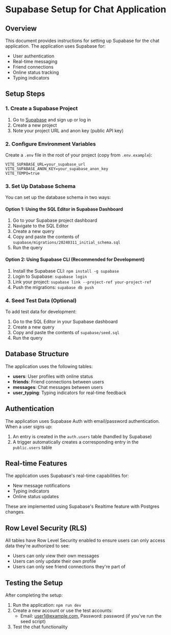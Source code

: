 # Supabase Setup for Chat Application

## Overview

This document provides instructions for setting up Supabase for the chat application. The application uses Supabase for:

- User authentication
- Real-time messaging
- Friend connections
- Online status tracking
- Typing indicators

## Setup Steps

### 1. Create a Supabase Project

1. Go to [Supabase](https://supabase.com/) and sign up or log in
2. Create a new project
3. Note your project URL and anon key (public API key)

### 2. Configure Environment Variables

Create a `.env` file in the root of your project (copy from `.env.example`):

```
VITE_SUPABASE_URL=your_supabase_url
VITE_SUPABASE_ANON_KEY=your_supabase_anon_key
VITE_TEMPO=true
```

### 3. Set Up Database Schema

You can set up the database schema in two ways:

#### Option 1: Using the SQL Editor in Supabase Dashboard

1. Go to your Supabase project dashboard
2. Navigate to the SQL Editor
3. Create a new query
4. Copy and paste the contents of `supabase/migrations/20240311_initial_schema.sql`
5. Run the query

#### Option 2: Using Supabase CLI (Recommended for Development)

1. Install the Supabase CLI: `npm install -g supabase`
2. Login to Supabase: `supabase login`
3. Link your project: `supabase link --project-ref your-project-ref`
4. Push the migrations: `supabase db push`

### 4. Seed Test Data (Optional)

To add test data for development:

1. Go to the SQL Editor in your Supabase dashboard
2. Create a new query
3. Copy and paste the contents of `supabase/seed.sql`
4. Run the query

## Database Structure

The application uses the following tables:

- **users**: User profiles with online status
- **friends**: Friend connections between users
- **messages**: Chat messages between users
- **user_typing**: Typing indicators for real-time feedback

## Authentication

The application uses Supabase Auth with email/password authentication. When a user signs up:

1. An entry is created in the `auth.users` table (handled by Supabase)
2. A trigger automatically creates a corresponding entry in the `public.users` table

## Real-time Features

The application uses Supabase's real-time capabilities for:

- New message notifications
- Typing indicators
- Online status updates

These are implemented using Supabase's Realtime feature with Postgres changes.

## Row Level Security (RLS)

All tables have Row Level Security enabled to ensure users can only access data they're authorized to see:

- Users can only view their own messages
- Users can only update their own profile
- Users can only see friend connections they're part of

## Testing the Setup

After completing the setup:

1. Run the application: `npm run dev`
2. Create a new account or use the test accounts:
   - Email: user1@example.com, Password: password (if you've run the seed script)
3. Test the chat functionality
